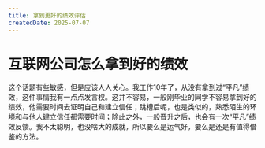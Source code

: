```yaml
---
title: 拿到更好的绩效评估
createdDate: 2025-07-07
---
```

# 互联网公司怎么拿到好的绩效

这个话题有些敏感，但是应该人人关心。我工作10年了，从没有拿到过“平凡”绩效，这件事情我有一点点发言权。这并不容易，一般刚毕业的同学不容易拿到好的绩效，他需要时间去证明自己和建立信任；跳槽后呢，也是类似的，熟悉陌生的环境和与他人建立信任都需要时间；除此之外，一般晋升之后，也会有一次“平凡”绩效反馈。我不太聪明，也没啥大的成就，所以要么是运气好，要么是还是有值得借鉴的方法。



<ReferenceSource
:sources="[
{
title: '互联网公司怎么拿到好的绩效',
link: 'https://zhuanlan.zhihu.com/p/1925116921226982990',
site: '知乎',
author: '九老师',
date: '2025-07-06',
category: '专栏'
}
]"
/>